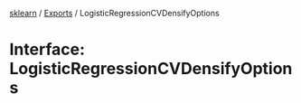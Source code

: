 [sklearn](../readme.md) / [Exports](../modules.md) / LogisticRegressionCVDensifyOptions

# Interface: LogisticRegressionCVDensifyOptions

